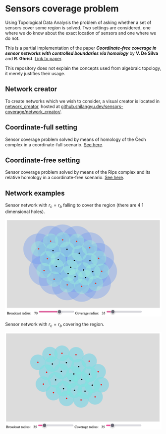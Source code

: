 # Sensors coverage problem

Using Topological Data Analysis the problem of asking whether a set of sensors cover some region is solved. Two settings are considered, one where we do know about the exact location of sensors and one where we do not.

This is a partial implementation of the paper **_Coordinate-free coverage in sensor networks with controlled boundaries via homology_** by **V. De Silva** and **R. Ghrist**. [Link to paper](https://www.google.com/url?sa=t&rct=j&q=&esrc=s&source=web&cd=&cad=rja&uact=8&ved=2ahUKEwi4oYfhxPv8AhUFiYsKHSySAuUQFnoECAwQAQ&url=https%3A%2F%2Fwww2.math.upenn.edu%2F~ghrist%2Fpreprints%2Fcontrolledboundary.pdf&usg=AOvVaw3ieRB9hvCnTdFgJwRPD4_L).

This repository does not explain the concepts used from algebraic topology, it merely justifies their usage.

## Network creator

To create networks which we wish to consider, a visual creator is located in [network_creator](./network_creator), hosted at [github.shilangyu.dev/sensors-coverage/network_creator/](https://github.shilangyu.dev/sensors-coverage/network_creator/).

## Coordinate-full setting

Sensor coverage problem solved by means of homology of the Čech complex in a coordinate-full scenario. [See here](./analysis/coordinate_full_coverage.ipynb).

## Coordinate-free setting

Sensor coverage problem solved by means of the Rips complex and its relative homology in a coordinate-free scenario. [See here](./analysis/coordinate_free_coverage.ipynb).

## Network examples

Sensor network with $r_c = r_b$ falling to cover the region (there are 4 1 dimensional holes).

![](data/not_covered_sensors.png)

Sensor network with $r_c = r_b$ covering the region.

![](data/covered_sensors.png)
